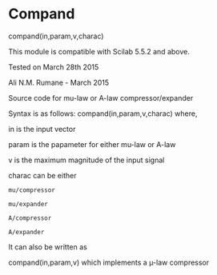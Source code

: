 # Compand
compand(in,param,v,charac)

This module is compatible with Scilab 5.5.2 and above.

Tested on March 28th 2015 

Ali N.M. Rumane - March 2015

Source code for mu-law or A-law compressor/expander

Syntax is as follows:
compand(in,param,v,charac)
where,

  in is the input vector
  
  param is the papameter for either mu-law or A-law
  
  v is the maximum magnitude of the input signal
  
  charac can be either
  
    mu/compressor
    
    mu/expander
    
    A/compressor
    
    A/expander
    
  
It can also be written as 

  compand(in,param,v) which implements a µ-law compressor
